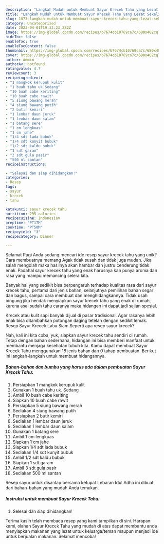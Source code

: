```yaml
---
description: "Langkah Mudah untuk Membuat Sayur Krecek Tahu yang Lezat Sekali, Lezat"
title: "Langkah Mudah untuk Membuat Sayur Krecek Tahu yang Lezat Sekali, Lezat"
slug: 1073-langkah-mudah-untuk-membuat-sayur-krecek-tahu-yang-lezat-sekali-lezat
category: Uncategorized
date: 2023-04-01T19:32:23.282Z
image: https://img-global.cpcdn.com/recipes/b7674cb10769ca7c/680x482cq70/sayur-krecek-tahu-foto-resep-utama.jpg
hideToc: false
enableToc: true
enableTocContent: false
thumbnail: https://img-global.cpcdn.com/recipes/b7674cb10769ca7c/680x482cq70/sayur-krecek-tahu-foto-resep-utama.jpg
cover: https://img-global.cpcdn.com/recipes/b7674cb10769ca7c/680x482cq70/sayur-krecek-tahu-foto-resep-utama.jpg
author: Admin
authorAv: notfound
ratingvalue: 4.7
reviewcount: 3
recipeingredient:
- "1 mangkok kerupuk kulit"
- "1 buah tahu uk Sedang"
- "10 buah cabe keriting"
- "10 buah cabe rawit"
- "5 siung bawang merah"
- "4 siung bawang putih"
- "2 butir kemiri"
- "1 lembar daun jeruk"
- "1 lembar daun salam"
- "1 batang sere"
- "1 cm lengkuas"
- "1 cm jahe"
- "1/4 sdt lada bubuk"
- "1/4 sdt kunyit bubuk"
- "1/2 sdt kaldu bubuk"
- "1 sdt garam"
- "3 sdt gula pasir"
- "500 ml santan"
recipeinstructions:

- "Selesai dan siap dihidangkan!"
categories:
- Resep
tags:
- sayur
- krecek
- tahu

katakunci: sayur krecek tahu 
nutrition: 295 calories
recipecuisine: Indonesian
preptime: "PT17M"
cooktime: "PT50M"
recipeyield: "3"
recipecategory: Dinner

---
```



Selamat Pagi Anda sedang mencari ide resep sayur krecek tahu yang unik? Cara membuatnya memang Agak tidak susah dan tidak juga mudah. Jika salah mengolah maka hasilnya akan hambar dan justru cenderung tidak enak. Padahal sayur krecek tahu yang enak harusnya kan punya aroma dan rasa yang mampu memancing selera kita.


Banyak hal yang sedikit bisa berpengaruh terhadap kualitas rasa dari sayur krecek tahu, pertama dari jenis bahan, selanjutnya pemilihan bahan segar dan bagus, sampai cara membuat dan menghidangkannya. Tidak usah bingung jika hendak menyiapkan sayur krecek tahu yang enak di rumah, karena asal sudah tahu caranya maka hidangan ini dapat jadi sajian spesial.

Krecek atau kulit sapi banyak dijual di pasar tradisional. Agar rasanya lebih enak bisa ditambahkan potongan daging tetelan dengan sedikit lemak. Resep Sayur Krecek Labu Siam Seperti apa resep sayur krecek?


Nah, kali ini kita coba, yuk, siapkan sayur krecek tahu sendiri di rumah. Tetap dengan bahan sederhana, hidangan ini bisa memberi manfaat untuk membantu menjaga kesehatan tubuh kita. Kamu dapat membuat Sayur Krecek Tahu menggunakan 18 jenis bahan dan 0 tahap pembuatan. Berikut ini langkah-langkah untuk membuat hidangannya.

<!--inarticleads1-->

##### Bahan-bahan dan bumbu yang harus ada dalam pembuatan Sayur Krecek Tahu:

1. Persiapkan 1 mangkok kerupuk kulit
1. Gunakan 1 buah tahu uk. Sedang
1. Ambil 10 buah cabe keriting
1. Siapkan 10 buah cabe rawit
1. Persiapkan 5 siung bawang merah
1. Sediakan 4 siung bawang putih
1. Persiapkan 2 butir kemiri
1. Sediakan 1 lembar daun jeruk
1. Sediakan 1 lembar daun salam
1. Gunakan 1 batang sere
1. Ambil 1 cm lengkuas
1. Siapkan 1 cm jahe
1. Siapkan 1/4 sdt lada bubuk
1. Sediakan 1/4 sdt kunyit bubuk
1. Ambil 1/2 sdt kaldu bubuk
1. Siapkan 1 sdt garam
1. Ambil 3 sdt gula pasir
1. Sediakan 500 ml santan


Resep sayur untuk disantap bersama ketupat Lebaran Idul Adha ini dibuat dari bahan-bahan yang mudah Anda temukan. 

<!--inarticleads2-->

##### Instruksi untuk membuat Sayur Krecek Tahu:


1. Selesai dan siap dihidangkan!



Terima kasih telah membaca resep yang kami tampilkan di sini. Harapan kami, olahan Sayur Krecek Tahu yang mudah di atas dapat membantu anda menyiapkan makanan yang lezat untuk keluarga/teman maupun menjadi ide untuk berjualan makanan. Selamat mencoba!
